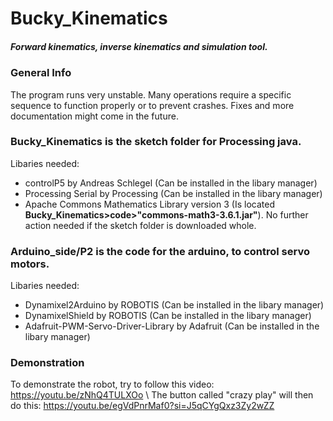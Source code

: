 # Bucky_Kinematics
 ##### Forward kinematics, inverse kinematics and simulation tool.

### General Info
The program runs very unstable. Many operations require a specific sequence to function properly or to prevent crashes. Fixes and more documentation might come in the future.  


### Bucky_Kinematics is the sketch folder for Processing java.

Libaries needed:
- controlP5 by Andreas Schlegel (Can be installed in the libary manager)
- Processing Serial by Processing (Can be installed in the libary manager)
- Apache Commons Mathematics Library version 3 (Is located **Bucky_Kinematics>code>"commons-math3-3.6.1.jar"**). No further action needed if the sketch folder is downloaded whole. 


### Arduino_side/P2 is the code for the arduino, to control servo motors.

Libaries needed:
- Dynamixel2Arduino by ROBOTIS (Can be installed in the libary manager)
- DynamixelShield by ROBOTIS (Can be installed in the libary manager)
- Adafruit-PWM-Servo-Driver-Library by Adafruit (Can be installed in the libary manager)

### Demonstration
To demonstrate the robot, try to follow this video: https://youtu.be/zNhQ4TULXOo \\
The button called "crazy play" will then do this: https://youtu.be/egVdPnrMaf0?si=J5qCYgQxz3Zy2wZZ
